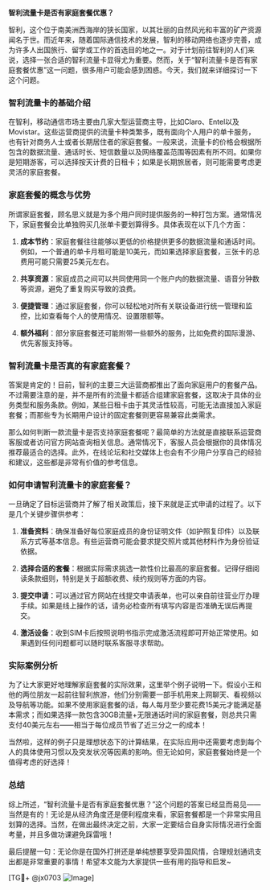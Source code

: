 **智利流量卡是否有家庭套餐优惠？**

智利，这个位于南美洲西海岸的狭长国家，以其壮丽的自然风光和丰富的矿产资源闻名于世。而近年来，随着国际通信技术的发展，智利的移动网络也逐步完善，成为许多人出国旅行、留学或工作的首选目的地之一。对于计划前往智利的人们来说，选择一张合适的智利流量卡显得尤为重要。然而，关于“智利流量卡是否有家庭套餐优惠”这一问题，很多用户可能会感到困惑。今天，我们就来详细探讨一下这个问题。

### 智利流量卡的基础介绍

在智利，移动通信市场主要由几家大型运营商主导，比如Claro、Entel以及Movistar。这些运营商提供的流量卡种类繁多，既有面向个人用户的单卡服务，也有针对商务人士或者长期居住者的家庭套餐。一般来说，流量卡的价格会根据所包含的数据流量、通话时长、短信数量以及网络覆盖范围等因素有所不同。如果你是短期游客，可以选择按天计费的日租卡；如果是长期旅居者，则可能需要考虑更灵活的家庭套餐。

### 家庭套餐的概念与优势

所谓家庭套餐，顾名思义就是为多个用户同时提供服务的一种打包方案。通常情况下，家庭套餐会比单独购买几张单卡要划算得多。具体表现在以下几个方面：

1. **成本节约**：家庭套餐往往能够以更低的价格提供更多的数据流量和通话时间。例如，一个普通的单卡月租可能是10美元，而如果选择家庭套餐，三张卡的总费用可能只需要25美元左右。
   
2. **共享资源**：家庭成员之间可以共同使用同一个账户内的数据流量、语音分钟数等资源，避免了重复购买导致的浪费。

3. **便捷管理**：通过家庭套餐，你可以轻松地对所有关联设备进行统一管理和监控，比如查看每个人的使用情况、设置限额等。

4. **额外福利**：部分家庭套餐还可能附带一些额外的服务，比如免费的国际漫游、优先客服支持等。

### 智利流量卡是否真的有家庭套餐？

答案是肯定的！目前，智利的主要三大运营商都推出了面向家庭用户的套餐产品。不过需要注意的是，并不是所有的流量卡都适合组建家庭套餐，这取决于具体的业务类型和服务条款。例如，某些日租卡由于其灵活性较高，可能无法直接加入家庭套餐；而那些专为长期用户设计的固定套餐则更容易兼容此类需求。

那么如何判断一款流量卡是否支持家庭套餐呢？最简单的方法就是直接联系运营商客服或者访问官方网站查询相关信息。通常情况下，客服人员会根据你的具体情况推荐最适合的选择。此外，在线论坛和社交媒体上也会有不少用户分享自己的经验和建议，这些都是非常有价值的参考信息。

### 如何申请智利流量卡的家庭套餐？

一旦确定了目标运营商并了解了相关政策后，接下来就是正式申请的过程了。以下是几个关键步骤供参考：

1. **准备资料**：确保准备好每位家庭成员的身份证明文件（如护照复印件）以及联系方式等基本信息。有些运营商可能会要求提交照片或其他材料作为身份验证依据。

2. **选择合适的套餐**：根据实际需求挑选一款性价比最高的家庭套餐。记得仔细阅读条款细则，特别是关于超额收费、续约规则等方面的内容。

3. **提交申请**：可以通过官方网站在线提交申请表单，也可以亲自前往营业厅办理手续。如果是线上操作的话，请务必检查所有填写内容是否准确无误后再提交。

4. **激活设备**：收到SIM卡后按照说明书指示完成激活流程即可开始正常使用。如果遇到任何问题都可以随时联系客服寻求帮助。

### 实际案例分析

为了让大家更好地理解家庭套餐的实际效果，这里举个例子说明一下。假设小王和他的两位朋友一起前往智利旅游，他们分别需要一部手机用来上网聊天、看视频以及导航等功能。如果不使用家庭套餐的话，每人每月至少要花费15美元才能满足基本需求；而如果选择一款包含30GB流量+无限通话时间的家庭套餐，则总共只需支付40美元左右——相当于每位成员节省了近三分之一的成本！

当然啦，这样的例子只是理想状态下的计算结果，在实际应用中还需要考虑到每个人的具体使用习惯以及突发状况等因素的影响。但无论如何，家庭套餐始终是一个值得考虑的好选择！

### 总结

综上所述，“智利流量卡是否有家庭套餐优惠？”这个问题的答案已经显而易见——当然是有的！无论是从经济角度还是便利程度来看，家庭套餐都是一个非常实用且划算的选择。当然，在做出最终决定之前，大家一定要结合自身实际情况进行全面考量，并且多做功课避免踩雷哦！

最后提醒一句：无论你是在国外打拼还是单纯想要享受异国风情，合理规划通讯支出都是非常重要的事情！希望本文能为大家提供一些有用的指导和启发~

[TG💪+ @jx0703 ![Image](https://github.com/user-attachments/assets/dbca1d08-cadb-493c-b0ec-ad6f7a83f270)]